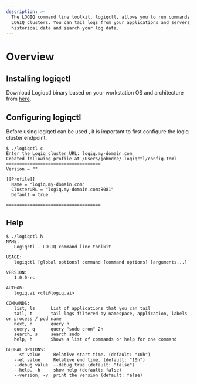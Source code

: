 ```yaml
---
description: >-
  The LOGIQ command line toolkit, logiqctl, allows you to run commands against
  LOGIQ clusters. You can tail logs from your applications and servers, query
  historical data and search your log data.
---
```


# Overview

## Installing logiqctl

 Download Logiqctl binary based on your workstation OS and architecture from [here](https://github.com/logiqai/logiqctl/releases).

## Configuring logiqctl

Before using logiqctl can be used , it is important to first configure the logiq cluster endpoint.

```text
$ ./logiqctl c
Enter the Logiq cluster URL: logiq.my-domain.com
Created following profile at /Users/johndoe/.logiqctl/config.toml
====================================
Version = ""

[[Profile]]
  Name = "logiq.my-domain.com"
  ClusterURL = "logiq.my-domain.com:8081"
  Default = true

====================================
```

## Help

```text
$ ./logiqctl h
NAME:
   Logiqctl - LOGIQ command line toolkit

USAGE:
   logiqctl [global options] command [command options] [arguments...]

VERSION:
   1.0.0-rc

AUTHOR:
   logiq.ai <cli@logiq.ai>

COMMANDS:
   list, ls      List of applications that you can tail
   tail, t       tail logs filtered by namespace, application, labels or process / pod name
   next, n       query n
   query, q      query "sudo cron" 2h
   search, s     search sudo
   help, h       Shows a list of commands or help for one command

GLOBAL OPTIONS:
   --st value     Relative start time. (default: "10h")
   --et value     Relative end time. (default: "10h")
   --debug value  --debug true (default: "false")
   --help, -h     show help (default: false)
   --version, -v  print the version (default: false)
```

